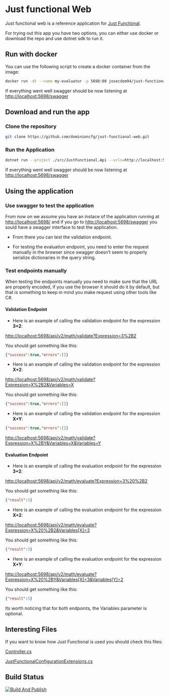 # Just functional Web

Just functional web is a reference application for [Just Functional](https://dominioncfg.github.io/just-functional-read-the-docs/).

For trying out this app you have two options, you can either use docker or download the repo and use dotnet sdk to run it.

## Run with docker

You can use the following script to create a docker container from the image:

```bash
docker run -dt --name my-evaluator -p 5698:80 josecdom94/just-functional-api:2.0.2
```

If everything went well swagger should be now listening at <http://localhost:5698/swagger>

## Download and run the app

### Clone the repository

```bash
git clone https://github.com/dominioncfg/just-functional-web.git
```

### Run the Application

```bash
dotnet run --project ./src/JustFunctional.Api --urls=http://localhost:5698/
```

If everything went well swagger should be now listening at <http://localhost:5698/swagger>

## Using the application

### Use swagger to test the application

From now on we assume you have an instace of the application running at <http://localhost:5698/> and if you go to <http://localhost:5698/swagger> you sould have a swagger interface to test the application.

- From there you can test the validation endpoint.

- For testing the evaluation endpoint, you need to enter the request manually in the browser since swagger doesn’t seem to properly serialize dictionaries in the query string.

### Test endpoints manually

When testing the endpoints manually you need to make sure that the URL are properly encoded, if you use the browser it should do it by default, but that is something to keep in mind you make request using other tools like C#.

#### Validation Endpoint

- Here is an example of calling the validation endpoint for the expression **3+2**:

<http://localhost:5698/api/v2/math/validate?Expression=3%2B2>

You should get something like this:

```json
{"success":true,"errors":[]}
```

- Here is an example of calling the validation endpoint for the expression **X+2**:

<http://localhost:5698/api/v2/math/validate?Expression=X%2B2&Variables=X>

You should get something like this:

```json
{"success":true,"errors":[]}
```

- Here is an example of calling the validation endpoint for the expression **X+Y**:

```json
{"success":true,"errors":[]}
```

<http://localhost:5698/api/v2/math/validate?Expression=X%2BY&Variables=X&Variables=Y>

#### Evaluation Endpoint

- Here is an example of calling the evaluation endpoint for the expression **3+2**:

<http://localhost:5698/api/v2/math/evaluate?Expression=3%20%2B2>

You should get something like this:

```json
{"result":5}
```

- Here is an example of calling the evaluation endpoint for the expression **X+2**:

<http://localhost:5698/api/v2/math/evaluate?Expression=X%20%2B2&Variables[X]=3>

You should get something like this:

```json
{"result":5}
```

- Here is an example of calling the evaluation endpoint for the expression **X+Y**:

<http://localhost:5698/api/v2/math/evaluate?Expression=X%20%2BY&Variables[X]=3&Variables[Y]=2>

You should get something like this:

```json
{"result":5}
```

Its worth noticing that for both endpoints, the Variables parameter is optional.

## Interesting Files

If you want to know how Just Functional is used you should check this files:

[Controller.cs](/src/JustFunctional.Api/Features/Math/Controller.cs)

[JustFunctionalConfigurationExtensions.cs](/src/JustFunctional.Api/Configuration/JustFunctional/JustFunctionalConfigurationExtensions.cs)

## Build Status

[![Build And Publish](https://github.com/dominioncfg/just-functional-web/actions/workflows/build.yml/badge.svg?branch=main)](https://github.com/dominioncfg/just-functional-web/actions/workflows/build.yml)
